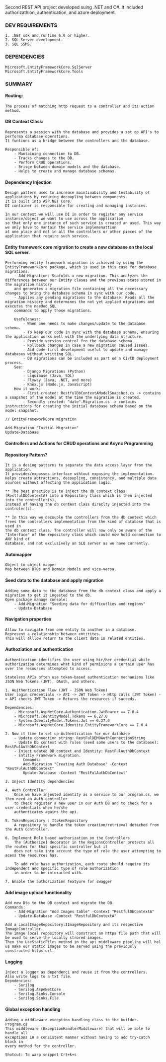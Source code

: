 Second REST API project developed suing .NET and C#. It included authorizathion, authentication, and azure deployment.

### DEV REQUIREMENTS
	1. .NET sdk and runtime 6.0 or higher.
	2. SQL Server development.
	3. SQL SSMS.

### DEPENDENCIES
```shell
Microsoft.EntityFrameworkCore.SqlServer
Microsoft.EntityFrameworkCore.Tools
```

### SUMMARY

#### Routing:
	The process of matching http request to a controller and its action method.

#### DB Context Class:
	Represents a session with the database and provides a set op API's to performa database operations.
	It funtions as a bridge between the controllers and the database.

	Responsible of:
		- Mantaining connection to DB.
		- Tracks changes to the DB.
		- Perform CRUD operations.
		- Brisge between domain models and the database.
		- Helps to create and manage database schemas.

#### Dependency Injection
	Design pattern used to increase maintinability and testability of applications by reducing decoupling between components.
	It is built into ASP.NET Core.
	DI container is responsible for creating and managing instances.

	In our context we will use DI in order to register any service instance/object we want to use across the application
	so that only one instance of such service is created an used. This way we only have to mantain the service implemenattion
	at one place and not in all the controllers or other pieces of the application that require such service.

#### Entity framework core migration to create a new database on the local SQL server.
	Performing entity framework migration is achieved by using the EntityFrameworkCore package, which is used in this case for database migrations.
		- Add-Migration: Scafolds a new migration. This analyzes the differences between our Entity clases and the previous state stored in the migration history
		and generates a migration file containing all the necesssary changes to bring the database schema in sync with our code.
		- Applies any pending migrations to the database: Reads all the migration history and determines the not yet applied migrations and executes the needed SQL
		commands to apply those migrations.

		Usefuleness:
			- When one needs to make changes/update to the database schema.
			- To keep our code in sync with the database schema, ensuring the application works well with the underlying data structure.
			- Provide version control fro the database schema.
			- Rollback changes in case a new migration caused issues.
			- Aid code-first development useful to update and manage databases without writting SQL.
			- DB migrations can be included as part od a CI/CD deployment process.
		See:
			- Django Migrations (Python)
			- Liquibase (Java, SQL)
			- Flyway (Java, .NET, and more)
			- Knex.js (Node.js, JavaScript)
		How it work:
			- First created: RestfulDbContextAModelSnapshot.cs -> contains a snapshot of the model at the time the migration is created.
			- Secondly created: "date".Migration.cs -> contains instructions for creating the initial database schema based on the model snapshot.

```shell
// EntityFrameworkCore migration

Add-Migration "Initial Migration"
Update-Database
```

#### Controllers and Actions for CRUD operations and Async Programming

#### Repository Pattern?
	It is a desing patterns to separate the data access layer from the application.
	It provides/exposses interface wihtout exposing the implementation.
	Helps create abtractions, decoupling, consistency, and multiple data sources without affecting the application logic.

	** The best practice is to inject the db context class (RestfulDbContextA) into a Repository Class which is then injected into the controller(s),
	instead of having the db context class direclty injected into the controler(s).
	
	** In this way we decouple the controllers from the db context which frees the controllers implementation from the kind of database that is used in
	the db context class. The controller will now only be aware of the "Interface" of the repository class which could now hold connection to ANY kind of
	database, and not exclusively an SLQ server as we have currently.

#### Automapper
	Object to object mapper
	Map between DTOs and Domain Models and vice-versa.


#### Seed data to the database and apply migration
	Adding some data to the database from the db context class and apply a migration to get it ingested to the db.
	Open package manage console:
		- Add-Migration "Seeding data for difficutlies and regions"
		- Update-Database

#### Navigation properties
	Allow to navigate from one entity to another in a database.
	Represent a relationship between entitites.
	This will alllow return to the client data in related entities.

#### Authoziation and authentication
	Authentication identifies the user using hir/her credential while authorization determines what kind of permisions a certain user has over the resources attempted to access.
	
	Stateless APIs often use token-based authentication mechanisms like JSON Web Tokens (JWT), OAuth, and others.

	1. Auithentication Flow (JWT - JSON Web Token)
	User login credentials -> API -> JWT Token -> Http calls (JWT Token) -> API checks JWT Token -> Returns the resources if succeds.

	Dependencies:
		- Microsoft.AspNetCore.Authentication.JwtBearer == 7.0.4
		- Microsoft.IdentityModel.Tokens == 6.27.0
		- System.IdentityModel.Tokens.Jwt == 6.27.0
		- Microsoft.AspNetCore.Identity.EntityFrameworkCore == 7.0.4

	2. Now it time to set up Authentication for our database
		- Update connection string: RestFulDEMOAuthConnectionString
		- Update Db context with roles (seed some users to the database): RestFulAuthDbContext
		- Inject udated DB context and Identity: RestFulAuthDbContext
		- Entitiy Framework migration.
			Comands:
			Add-Migration "Creating Auth Database" -Context "RestFulAuthDbContext"
			Update-Database -Context "RestFulAuthDbContext"

	3. Inject Identity dependencies

	4. Auth Controller
		Once we have injested identity as a service to our program.cs, we then need an Auth controller
		to check register a new user in our Auth DB and to check for a user credentials when he/she
		authenticates agains the api.

	5. TokenRepository : ItokenRepository
		A repository to handle the token creation/retrieval detached from the Auth Controller.

	6. Implement Role based authorization on the Controllers
		The [Authorize] decorator in the RegionsController protects all the routes for that specific controller but it
		does not take into account the type of role the user attempting to acess the resources has.

		To add role base authorization, each route should require its independent and specific type of role authorization
		in order to be interacted with.

	7. Enable the authorization featyure for swagger

#### Add image upload functionality
	Add new Dto to the DB context and migrate the DB.
	Commands:
		- Add-Migration "Add Images table" -Context "RestfulDbContextA"
		- Update-Database -Context "RestfulDbContextA"

	Add a LocalImageRepository:IImageRepository and its respective ImmageController.
	The image local repository will construct an https file path that will be used to serve the locally strored images.
	Then the UseStaticFiles method in the api middleware pipeline will hel us make our static images to be served using the previously constructed https url.

#### Logging
	Inject a logger as dependenci and reuse it from the controllers.
	Also write logs to a txt file.
	Depndencies:
		- Serilog
		- Serilog.AspeNetCore
		- Serilog.Sinks.Console
		- Serilog.Sinks.File

#### Global exception handling
	Adding a middleware exception handling class to the builder. Program.cs
	This middleware (ExceptionHandlerMiddleware) that will be able to handle all
	exceptions in a consistent manner without having to add try-catch block in
	every method for the controller.

	Shotcut: To warp snippet Crt+k+s
	